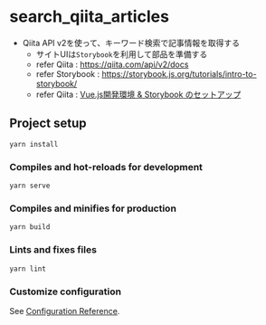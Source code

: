 # search_qiita_articles
- Qiita API v2を使って、キーワード検索で記事情報を取得する
  - サイトUIは`Storybook`を利用して部品を準備する
  - refer Qiita : https://qiita.com/api/v2/docs
  - refer Storybook : https://storybook.js.org/tutorials/intro-to-storybook/
  - refer Qiita : [Vue.js開発環境 & Storybook のセットアップ](https://qiita.com/ryo2020/items/3118aca9a649ce208d3d)

## Project setup
```
yarn install
```

### Compiles and hot-reloads for development
```
yarn serve
```

### Compiles and minifies for production
```
yarn build
```

### Lints and fixes files
```
yarn lint
```

### Customize configuration
See [Configuration Reference](https://cli.vuejs.org/config/).
